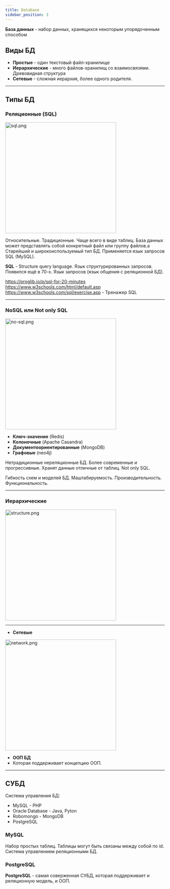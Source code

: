 ```yaml
---
title: Database
sidebar_position: 3
---
```


**База данных** - набор данных, хранящихся некоторым упорядоченным способом 

## Виды БД

- **Простые** - один текстовый файл-хранилище
- **Иерархические** - много файлов-хранилищ со взаимосвязями. Древовидная структура
- **Сетевые** - сложная иерархия, более одного родителя.

***

## Типы БД

### Реляционные (SQL)

<img src="../../../img/backend/sql.png" width="350" alt="sql.png" />

Относительные. Традиционные. Чаще всего в виде таблиц. База данных может представлять собой конкретный файл или группу файлов.а
Старейший и широкоиспользуемый тип БД. Применяется язык запросов SQL (MySQL).

**SQL** - Structure query language. Язык структурированных запросов. Появился ещё в 70-х. Язык запросов (язык общения с реляционной БД).

https://proglib.io/p/sql-for-20-minutes
https://www.w3schools.com/html/default.asp
https://www.w3schools.com/sql/exercise.asp - Тренажер SQL


***

### NoSQL или Not only SQL

<img src="../../../img/backend/no-sql.png" width="350" alt="no-sql.png" />

- **Ключ-значение** (Redis)
- **Колоночные** (Apache Casandra)
- **Документоориентированные** (MongoDB)
- **Графовые** (neo4j)

Нетрадиционные нереляционные БД. Более современные и прогрессивные. Хранят данные отличные от таблиц. Not only SQL. 

Гибкость схем и моделей БД. Маштабируемость. Производительность. Функциональность.

***

### Иерархические

<img src="../../../img/backend/structure.png" width="350" alt="structure.png" />

***

- **Сетевые**

<img src="../../../img/backend/network.png" width="350" alt="network.png" />

- **ООП БД**
- Которая поддерживает концепцию ООП.

***

## СУБД

Система управления БД:

- MySQL - PHP
- Oracle Database - Java, Pyton
- Robomongo - MongoDB
- PostgreSQL

### MySQL

Набор простых таблиц. Таблицы могут быть связаны между собой по id. Система управлением реляционными БД.

### PostgreSQL

**PostgreSQL** - самая соверженная СУБД, которая поддерживает и реляционную модель, и ООП.

